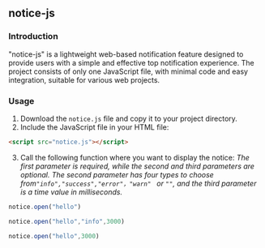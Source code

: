 ## notice-js

### Introduction
"notice-js" is a lightweight web-based notification feature designed to provide users with a simple and effective top notification experience. The project consists of only one JavaScript file, with minimal code and easy integration, suitable for various web projects.


### Usage
1. Download the `notice.js` file and copy it to your project directory.
2. Include the JavaScript file in your HTML file:

```html
<script src="notice.js"></script>
```

3. Call the following function where you want to display the notice:
   *The first parameter is required, while the second and third parameters are optional. The second parameter has four types to choose from`"info","success","error"，"warn" ` or `""`, and the third parameter is a time value in milliseconds.*

```javascript
notice.open("hello")

notice.open("hello","info",3000)

notice.open("hello",3000)
```
